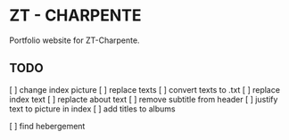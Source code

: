 ZT - CHARPENTE
==============

Portfolio website for ZT-Charpente.

TODO
----

[ ] change index picture
[ ] replace texts
    [ ] convert texts to .txt
    [ ] replace index text
    [ ] replacte about text
[ ] remove subtitle from header
[ ] justify text to picture in index
[ ] add titles to albums

[ ] find hebergement
